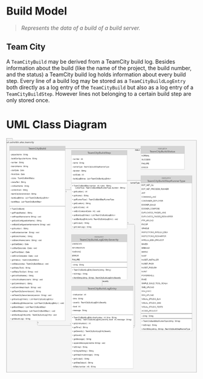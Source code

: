 # Build Model

> _Represents the data of a build of a build server._

## Team City

A `TeamCityBuild` may be derived from a TeamCity build log. Besides information about the build (like the name of the project, the build number, and the status) a TeamCity build log holds information about every build step. Every line of a build log may be stored as a `TeamCityBuildLogEntry` both directly as a log entry of the `TeamCityBuild` but also as a log entry of a `TeamCityBuildStep`. However lines not belonging to a certain build step are only stored once.

# UML Class Diagram

![TeamCity Build Model](assets/teamcity-build-model.png)
